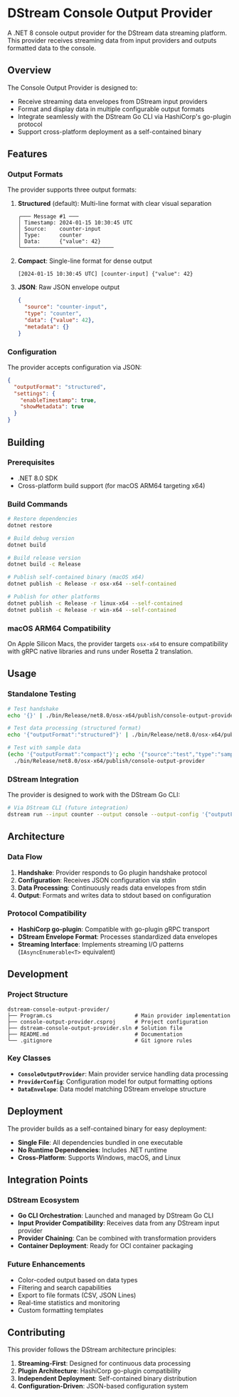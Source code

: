 # DStream Console Output Provider

A .NET 8 console output provider for the DStream data streaming platform. This provider receives streaming data from input providers and outputs formatted data to the console.

## Overview

The Console Output Provider is designed to:
- Receive streaming data envelopes from DStream input providers
- Format and display data in multiple configurable output formats  
- Integrate seamlessly with the DStream Go CLI via HashiCorp's go-plugin protocol
- Support cross-platform deployment as a self-contained binary

## Features

### Output Formats

The provider supports three output formats:

1. **Structured** (default): Multi-line format with clear visual separation
   ```
   ╭─── Message #1 ───
   │ Timestamp: 2024-01-15 10:30:45 UTC
   │ Source:    counter-input
   │ Type:      counter
   │ Data:      {"value": 42}
   ╰─────────────────────────────
   ```

2. **Compact**: Single-line format for dense output
   ```
   [2024-01-15 10:30:45 UTC] [counter-input] {"value": 42}
   ```

3. **JSON**: Raw JSON envelope output
   ```json
   {
     "source": "counter-input",
     "type": "counter", 
     "data": {"value": 42},
     "metadata": {}
   }
   ```

### Configuration

The provider accepts configuration via JSON:

```json
{
  "outputFormat": "structured",
  "settings": {
    "enableTimestamp": true,
    "showMetadata": true
  }
}
```

## Building

### Prerequisites
- .NET 8.0 SDK
- Cross-platform build support (for macOS ARM64 targeting x64)

### Build Commands

```bash
# Restore dependencies
dotnet restore

# Build debug version
dotnet build

# Build release version  
dotnet build -c Release

# Publish self-contained binary (macOS x64)
dotnet publish -c Release -r osx-x64 --self-contained

# Publish for other platforms
dotnet publish -c Release -r linux-x64 --self-contained
dotnet publish -c Release -r win-x64 --self-contained
```

### macOS ARM64 Compatibility

On Apple Silicon Macs, the provider targets `osx-x64` to ensure compatibility with gRPC native libraries and runs under Rosetta 2 translation.

## Usage

### Standalone Testing

```bash
# Test handshake
echo '{}' | ./bin/Release/net8.0/osx-x64/publish/console-output-provider handshake

# Test data processing (structured format)
echo '{"outputFormat":"structured"}' | ./bin/Release/net8.0/osx-x64/publish/console-output-provider

# Test with sample data
(echo '{"outputFormat":"compact"}'; echo '{"source":"test","type":"sample","data":"Hello World"}') | \
  ./bin/Release/net8.0/osx-x64/publish/console-output-provider
```

### DStream Integration

The provider is designed to work with the DStream Go CLI:

```bash
# Via DStream CLI (future integration)
dstream run --input counter --output console --output-config '{"outputFormat":"json"}'
```

## Architecture

### Data Flow

1. **Handshake**: Provider responds to Go plugin handshake protocol
2. **Configuration**: Receives JSON configuration via stdin
3. **Data Processing**: Continuously reads data envelopes from stdin
4. **Output**: Formats and writes data to stdout based on configuration

### Protocol Compatibility

- **HashiCorp go-plugin**: Compatible with go-plugin gRPC transport
- **DStream Envelope Format**: Processes standardized data envelopes
- **Streaming Interface**: Implements streaming I/O patterns (`IAsyncEnumerable<T>` equivalent)

## Development

### Project Structure

```
dstream-console-output-provider/
├── Program.cs                          # Main provider implementation
├── console-output-provider.csproj      # Project configuration
├── dstream-console-output-provider.sln # Solution file
├── README.md                           # Documentation
└── .gitignore                          # Git ignore rules
```

### Key Classes

- **`ConsoleOutputProvider`**: Main provider service handling data processing
- **`ProviderConfig`**: Configuration model for output formatting options
- **`DataEnvelope`**: Data model matching DStream envelope structure

## Deployment

The provider builds as a self-contained binary for easy deployment:

- **Single File**: All dependencies bundled in one executable
- **No Runtime Dependencies**: Includes .NET runtime
- **Cross-Platform**: Supports Windows, macOS, and Linux

## Integration Points

### DStream Ecosystem

- **Go CLI Orchestration**: Launched and managed by DStream Go CLI
- **Input Provider Compatibility**: Receives data from any DStream input provider
- **Provider Chaining**: Can be combined with transformation providers
- **Container Deployment**: Ready for OCI container packaging

### Future Enhancements

- Color-coded output based on data types
- Filtering and search capabilities  
- Export to file formats (CSV, JSON Lines)
- Real-time statistics and monitoring
- Custom formatting templates

## Contributing

This provider follows the DStream architecture principles:

1. **Streaming-First**: Designed for continuous data processing
2. **Plugin Architecture**: HashiCorp go-plugin compatibility
3. **Independent Deployment**: Self-contained binary distribution
4. **Configuration-Driven**: JSON-based configuration system